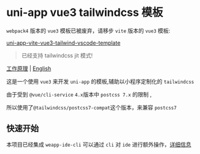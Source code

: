 # uni-app vue3 tailwindcss 模板

`webpack4` 版本的 `vue3` 模板已被废弃，请移步 `vite` 版本的 `vue3` 模板:

[uni-app-vite-vue3-tailwind-vscode-template](https://github.com/sonofmagic/uni-app-vite-vue3-tailwind-vscode-template)

> 已经支持 tailwindcss jit 模式!

[工作原理](./PRINCIPLE.md) | [English](./README_en.md)

这是一个使用 `vue3` 来开发 `uni-app` 的模板,辅助以小程序定制化的 `tailwindcss`

由于受到 `@vue/cli-service` `4.x`版本中 `postcss 7.x` 的限制 ,

所以使用了`@tailwindcss/postcss7-compat`这个版本，来兼容 `postcss7`

## 快速开始

本项目已经集成 `weapp-ide-cli` 可以通过 `cli` 对 `ide` 进行额外操作，[详细信息](https://www.npmjs.com/package/weapp-ide-cli)
